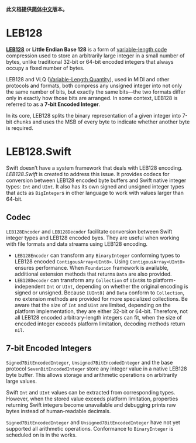 **此文档提供[简体中文](ReadMe%20(Chinese).md)版本。**

# LEB128

[**LEB128**](https://en.wikipedia.org/wiki/LEB128) or **Little Endian Base 128** is a form of [variable-length code](https://en.wikipedia.org/wiki/Variable-length_code) compression used to store an arbitrarily large integer in a small number of bytes, unlike traditional 32-bit or 64-bit encoded integers that always occupy a fixed number of bytes.

LEB128 and VLQ ([Variable-Length Quantity](https://en.wikipedia.org/wiki/Variable-length_quantity)), used in MIDI and other protocols and formats, both compress any unsigned integer into not only the same number of bits,  but exactly the same bits—the two formats differ only in exactly how  those bits are arranged. In some context, LEB128 is referred to as a **7-bit Encoded Integer**.

In its core, LEB128 splits the binary representation of a given integer into 7-bit chunks and uses the MSB of every byte to indicate whether another byte is required.

# LEB128.Swift

Swift doesn’t have a system framework that deals with LEB128 encoding. *LEB128.Swift* is created to address this issue. It provides codecs for conversion between LEB128 encoded byte buffers and Swift native integer types: `Int` and `UInt`. It also has its own signed and unsigned integer types that acts as `BigInteger`s in other language to work with values larger than 64-bit.

## Codec

`LEB128Encoder` and `LEB128Decoder` facilitate conversion between Swift integer types and LEB128 encoded byes. They are useful when working with file formats and data streams using LEB128 encoding.

- `LEB128Encoder` can transform any `BinaryInteger` conforming types to LEB128 encoded `ContigousArray<UInt8>`. Using `ContigousArray<UInt8>` ensures performance. When `Foundation` framework is available, additional extension methods that returns `Data` are also provided.
- `LEB128Decoder` can transform any `Collection` of `UInt8`s to platform-independent `Int` or `UInt`, depending on whether the original encoding is signed or unsigned. Because `[UInt8]` and `Data` conform to `Collection`, no extension methods are provided for more specialized collections. Be aware that the size of `Int` and `UInt` are limited, depending on the platform implementation, they are either 32-bit or 64-bit. Therefore, not all LEB128 encoded arbitrary-length integers can fit, when the size of encoded integer exceeds platform limitation, decoding methods return `nil`.

## 7-bit Encoded Integers

`Signed7BitEncodedInteger`, `Unsigned7BitEncodedInteger` and the base protocol `SevenBitEncodedInteger` store any integer value in a native LEB128 byte buffer. This allows storage and arithmetic operations on arbitrarily large values.

Swift `Int` and `UInt` values can be extracted from corresponding types. However, when the stored value exceeds platform limitation, properties returning Swift integers become unavailable and debugging prints raw bytes instead of human-readable decimals.

`Signed7BitEncodedInteger` and `Unsigned7BitEncodedInteger` have not yet supported all arithmetic operations. Conformance to `BinaryInteger` is scheduled on is in the works.

